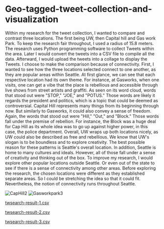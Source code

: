 # Geo-tagged-tweet-collection-and-visualization
Within my research for the tweet collection, I wanted to compare and contrast three locations. The first being UW, then Capital hill and Gas work Park. To keep the research fair throughout, I used a radius of 15.8 meters. The research uses Python programming software to collect Tweets within the area. Later I would convert the tweets into a CSV file to compile all the data. Afterward, I would upload the tweets into a collage to display the Tweets. I choose to make the comparison because of connectivity. 
First, I wanted to see how the three locations selected connect to one another, as they are popular areas within Seattle. At first glance, we can see that each respective location had its own theme. For instance, at Gasworks, when one visits, one can get a vibe that the place is rebellious and accessible through live shows from street artists and graffiti. As seen on its word cloud, words that stood out were "STOP," "JOE," and "POTUS." Those words are likely it regards the president and politics, which is a topic that could be deemed as controversial.  Capital Hill represents many things from its beginning through now. But similarly to Gasworks, it could also convey a sense of freedom. Again, the words that stood out were "Hill," "Out," and "Block." Those words fall under the premise of rebellion. For instance, the Block was a huge deal for Cap Hill as its whole idea was to go up against higher power, in this case, the police department. 
Overall, UW wraps up both locations nicely, as UW could also be described as free and rebellious. We know that UW's slogan is to be boundless and to explore creativity. The best possible reason for these patterns is Seattle's overall location. In addition, Seattle is home to many cultures and ideals. However, all of those fall under a sense of creativity and thinking out of the box. 
To improve my research, I would explore other popular locations outside Seattle. Or even out of the state to see if there is a sense of connectivity among other areas. Before exploring the research, the chosen locations were different as they established separate areas. So I could be stretching the idea so that it could fit. Nevertheless, the notion of connectivity runs throughout Seattle.

![CapHill2](https://user-images.githubusercontent.com/119153928/214151090-cf76ccce-6daf-48c8-ad9c-b7f0d9d3862d.png)
![Gasworkpark3](https://user-images.githubusercontent.com/119153928/214151098-79b42bd0-ce73-4ca9-a18f-75bf15d75727.png)






[twsearch-result-1.csv](https://github.com/ripeberries778/Geo-tagged-tweet-collection-and-visualization/files/10483715/twsearch-result-UW1.csv)

[twsearch-result-2.csv](https://github.com/ripeberries778/Geo-tagged-tweet-collection-and-visualization/files/10483716/twsearch-result-2.Cap.Hill.csv)

[twsearch-result-3.csv](https://github.com/ripeberries778/Geo-tagged-tweet-collection-and-visualization/files/10483720/twsearch-result-GasWork3.csv)
